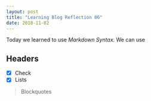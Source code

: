 ```yaml
---
layout: post
title: "Learning Blog Reflection 06"
date: 2018-11-02
---
```



Today we learned to use *Markdown Syntax*. We can use
## Headers

- [x] Check
- [x] Lists
> Blockquotes
